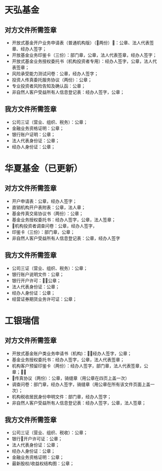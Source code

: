 # 天弘基金
## 对方文件所需签章
- 开放式基金开户业务申请表（普通机构版）（两份）：公章、法人代表签章、经办人签字；
- 开放基金业务印鉴卡（三份）：部门章，公章，法人代表签章，经办人签字；
- 开放式基金业务授权委托书（机构投资者专用）：经办人签字，公章，法人代表签章；
- 风险承受能力测试问卷：公章，经办人签字；
- 投资人传真委托服务协议（两份）：公章；
- 专业投资者风险告知及确认函：公章；
- 非自然人客户受益所有人信息登记表：经办人签字，公章；
## 我方文件所需签章
- 公司三证（营业、组织、税务）：公章；
- 金融业务资格证明：公章；
- 银行账户证明：公章；
- 法人代表身份证：公章；
- 经办人身份证：公章；

# 华夏基金（已更新）
## 对方文件所需签章
- 开户申请表：公章，经办人签字；
- 直销机构开户表附表：公章，法人章；
- 基金传真交易协议书（两份）：公章；
- 基金业务授权委托书：经办人签字，公章，法人签章；
- 机构投资者调查问卷：公章，经办人签字，
- 印鉴卡（三份）：部门章，公章；
- 非自然人客户受益所有人信息登记表：公章，经办人签字

## 我方文件所需签章
- 公司三证（营业、组织、税务）：公章；
- 银行账户说明文件：公章；
- 银行开户许可：公章；
- 法人代表身份证：公章；
- 经办人身份证：公章；
- 经营证券期货业务许可证：公章；

 # 工银瑞信
 ## 对方文件所需签章
 - 开放式基金账户类业务申请书（机构)：经办人签字，公章；
 - 基金业务授权委托书：经办人签字，公章，法人代表签章；
 - 机构客户预留印鉴卡（两份）：经办人签字，部门章，法人代表签章，公章；
 - 传真协议（两份）：公章，骑缝章（用公章在四页上盖一次）
 - 调查问卷：部门章，经办人签字，骑缝章（用公章在所有该文件页面上盖一次）；
 - 机构税收居民身份申明文件：部门章，经办人签字；
 - 非自然人客户受益所有人信息登记表：经办人签字，公章，法人签章；


 ## 我方文件所需签章
 - 公司三证（营业、组织、税收）：公章；
 - 银行开户许可证：公章；
 - 法人代表身份证：公章；
 - 经办人身份证：公章；
 - 金融业务资格证明：公章；
 - 最新股权/收益权结构图：公章；

